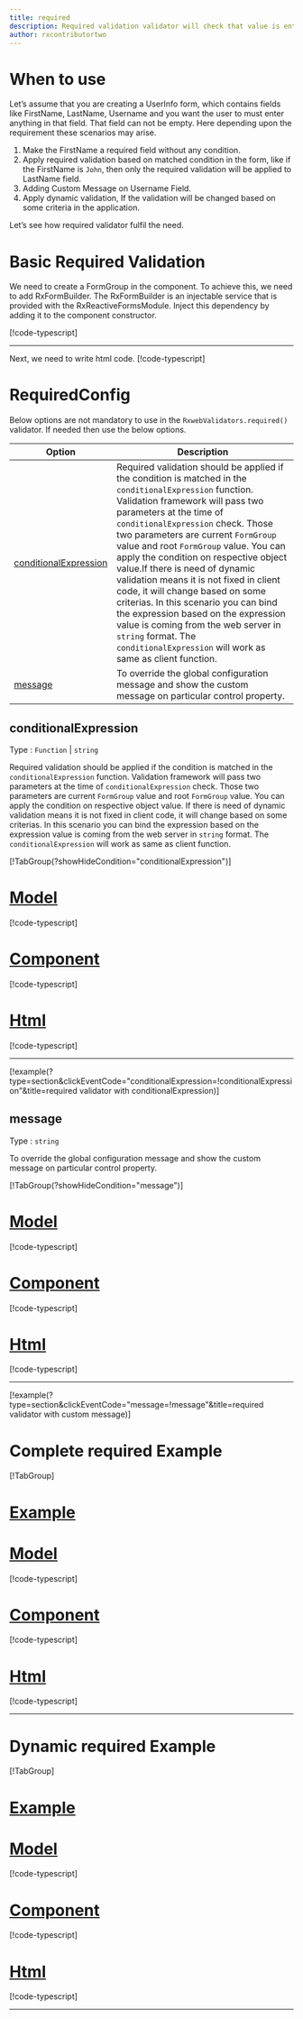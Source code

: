 ```yaml
---
title: required 
description: Required validation validator will check that value is entered or not in the property, If user not enter any value then the property will become invalid. 
author: rxcontributortwo
---
```

# When to use
Let’s assume that you are creating a UserInfo form, which contains fields like FirstName, LastName, Username and you want the user to must enter anything in that field. That field can not be empty. Here depending upon the requirement these scenarios may arise.
1. Make the FirstName a required field without any condition.
2.	Apply required validation based on matched condition in the form, like if the FirstName is `John`, then only the required validation will be applied to LastName field.
3.	Adding Custom Message on Username Field.
4.	Apply dynamic validation, If the validation will be changed based on some criteria in the application.

Let’s see how required validator fulfil the need.

# Basic Required Validation
We need to create a FormGroup in the component. To achieve this, we need to add RxFormBuilder. The RxFormBuilder is an injectable service that is provided with the RxReactiveFormsModule. Inject this dependency by adding it to the component constructor.

[!code-typescript[](\assets\examples\validators\required\add\required-add.component.ts)]
***

Next, we need to write html code.
[!code-typescript[](\assets\examples\validators\required\add\required-add.component.html)]

<app-required-add-validator></app-required-add-validator>
 
# RequiredConfig 
Below options are not mandatory to use in the `RxwebValidators.required()` validator. If needed then use the below options.

|Option | Description |
|--- | ---- |
|[conditionalExpression](#conditionalexpressions) | Required validation should be applied if the condition is matched in the `conditionalExpression` function. Validation framework will pass two parameters at the time of `conditionalExpression` check. Those two parameters are current `FormGroup` value and root `FormGroup` value. You can apply the condition on respective object value.If there is need of dynamic validation means it is not fixed in client code, it will change based on some criterias. In this scenario you can bind the expression based on the expression value is coming from the web server in `string` format. The `conditionalExpression` will work as same as client function. |
|[message](#message) | To override the global configuration message and show the custom message on particular control property. |

## conditionalExpression 
Type :  `Function`  |  `string` 

Required validation should be applied if the condition is matched in the `conditionalExpression` function. Validation framework will pass two parameters at the time of `conditionalExpression` check. Those two parameters are current `FormGroup` value and root `FormGroup` value. You can apply the condition on respective object value.
If there is need of dynamic validation means it is not fixed in client code, it will change based on some criterias. In this scenario you can bind the expression based on the expression value is coming from the web server in `string` format. The `conditionalExpression` will work as same as client function.

 [!TabGroup(?showHideCondition="conditionalExpression")]
# [Model](#tab\conditionalExpressionModel)
[!code-typescript[](\assets\examples\validators\required\conditionalExpression\user.model.ts)]
# [Component](#tab\conditionalExpressionComponent)
[!code-typescript[](\assets\examples\validators\required\conditionalExpression\required-conditional-expressions.component.ts)]
# [Html](#tab\conditionalExpressionHtml)
[!code-typescript[](\assets\examples\validators\required\conditionalExpression\required-conditional-expressions.component.html)]
***

[!example(?type=section&clickEventCode="conditionalExpression=!conditionalExpression"&title=required validator with conditionalExpression)]
<app-required-conditionalExpression-validator></app-required-conditionalExpression-validator>
 
## message 
Type :  `string` 

To override the global configuration message and show the custom message on particular control property.

[!TabGroup(?showHideCondition="message")]
# [Model](#tab\messageModel)
[!code-typescript[](\assets\examples\validators\required\message\user.model.ts)]
# [Component](#tab\messageComponent)
[!code-typescript[](\assets\examples\validators\required\message\required-message.component.ts)]
# [Html](#tab\messageHtml)
[!code-typescript[](\assets\examples\validators\required\message\required-message.component.html)]
***

[!example(?type=section&clickEventCode="message=!message"&title=required validator with custom message)]
<app-required-message-validator></app-required-message-validator>

# Complete required Example
[!TabGroup]
# [Example](#tab\completeExample)
<app-required-complete-validator></app-required-complete-validator>
# [Model](#tab\completeModel)
[!code-typescript[](\assets\examples\validators\required\complete\user.model.ts)]
# [Component](#tab\completeComponent)
[!code-typescript[](\assets\examples\validators\required\complete\required-complete.component.ts)]
# [Html](#tab\completeHtml)
[!code-typescript[](\assets\examples\validators\required\complete\required-complete.component.html)]
***

# Dynamic required Example
[!TabGroup]
# [Example](#tab\dynamicExample)
<app-required-dynamic-validator></app-required-dynamic-validator>
# [Model](#tab\dynamicModel)
[!code-typescript[](\assets\examples\validators\required\dynamic\user.model.ts)]
# [Component](#tab\dynamicComponent)
[!code-typescript[](\assets\examples\validators\required\dynamic\required-dynamic.component.ts)]
# [Html](#tab\dynamicHtml)
[!code-typescript[](\assets\examples\validators\required\dynamic\required-dynamic.component.html)]
***